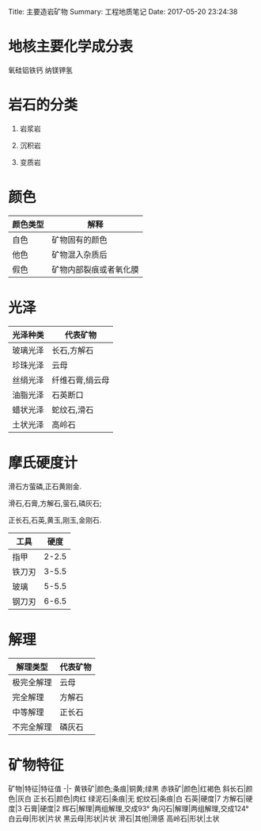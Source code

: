Title: 主要造岩矿物
Summary: 工程地质笔记
Date: 2017-05-20 23:24:38

# 地核主要化学成分表

氧硅铝铁钙 纳镁钾氢

# 岩石的分类

1. 岩浆岩

2. 沉积岩

3. 变质岩

# 颜色

|颜色类型|解释|
-|-
|自色|矿物固有的颜色|
|他色|矿物混入杂质后|
|假色|矿物内部裂痕或者氧化膜|

# 光泽

|光泽种类|代表矿物|
-|-
|玻璃光泽|长石,方解石|
|珍珠光泽|云母|
|丝绢光泽|纤维石膏,绢云母|
|油脂光泽|石英断口|
|蜡状光泽|蛇纹石,滑石|
|土状光泽|高岭石|

# 摩氏硬度计

滑石方萤磷,正石黄刚金.

滑石,石膏,方解石,萤石,磷灰石;

正长石,石英,黄玉,刚玉,金刚石.

工具|硬度
-|-
指甲|2-2.5
铁刀刃|3-5.5
玻璃|5-5.5
钢刀刃|6-6.5

# 解理

解理类型|代表矿物
-|-
极完全解理|云母
完全解理|方解石
中等解理|正长石
不完全解理|磷灰石

# 矿物特征

矿物|特征|特征值
-|-
黄铁矿|颜色;条痕|铜黄;绿黑
赤铁矿|颜色|红褐色
斜长石|颜色|灰白
正长石|颜色|肉红
绿泥石|条痕|无
蛇纹石|条痕|白
石英|硬度|7
方解石|硬度|3
石膏|硬度|2
辉石|解理|两组解理,交成93°
角闪石|解理|两组解理,交成124°
白云母|形状|片状
黑云母|形状|片状
滑石|其他|滑感
高岭石|形状|土状








































